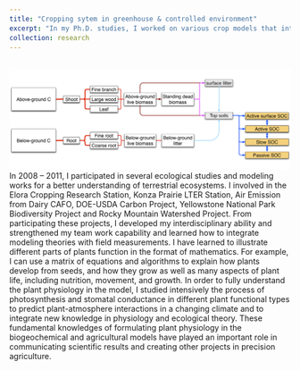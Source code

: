 ```yaml
---
title: "Cropping sytem in greenhouse & controlled environment"
excerpt: "In my Ph.D. studies, I worked on various crop models that integrate the understanding of crop physiology gathered from many years of laboratory and field experimentations. Therefore, results provided an effective means for investigating crop responses to climate change and alternative management scenarios. I have published my results to the peer-reviewed journals in Agronomy Journal and Soil Science Society American Journal. These publications demonstrated that my skill set in the application of crop physiology to climate change impact and adaptation research through the use of physiology-based crop models. Agriculture have to contribute to the mitigation of climate change, with crop models playing a role. <br/><img src='/images/C_SOC_pool_500x300.png'>"
collection: research
---
```


<br/><img src='/images/C_SOC_pool.png'>
In 2008 – 2011, I participated in several ecological studies and modeling works for a better understanding of terrestrial ecosystems. I involved in the Elora Cropping Research Station, Konza Prairie LTER Station, Air Emission from Dairy CAFO, DOE-USDA Carbon Project, Yellowstone National Park Biodiversity Project and Rocky Mountain Watershed Project. From participating these projects, I developed my interdisciplinary ability and strengthened my team work capability and learned how to integrate modeling theories with field measurements. I have learned to illustrate different parts of plants function in the format of mathematics.  For example, I can use a matrix of equations and algorithms to explain how plants develop from seeds, and how they grow as well as many aspects of plant life, including nutrition, movement, and growth. In order to fully understand the plant physiology in the model, I studied intensively the process of photosynthesis and stomatal conductance in different plant functional types to predict plant-atmosphere interactions in a changing climate and to integrate new knowledge in physiology and ecological theory. These fundamental knowledges of formulating plant physiology in the biogeochemical and agricultural models have played an important role in communicating scientific results and creating other projects in precision agriculture.